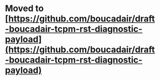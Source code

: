 # Moved to [https://github.com/boucadair/draft-boucadair-tcpm-rst-diagnostic-payload](https://github.com/boucadair/draft-boucadair-tcpm-rst-diagnostic-payload)
